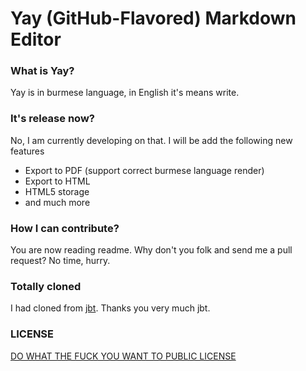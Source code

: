 # Yay (GitHub-Flavored) Markdown Editor


### What is Yay?

Yay is in burmese language, in English it's means write.


### It's release now?

No, I am currently developing on that. I will be add the following new features

- Export to PDF (support correct burmese language render)
- Export to HTML
- HTML5 storage
- and much more

### How I can contribute?

You are now reading readme. Why don't you folk and send me a pull request? No time, hurry.


### Totally cloned


I had cloned from [jbt](https://github.com/jbt/markdown-editor). Thanks you very much jbt.

### LICENSE

[DO WHAT THE FUCK YOU WANT TO PUBLIC LICENSE](LICENSEEhttp://www.wtfpl.net/txt/copying/)